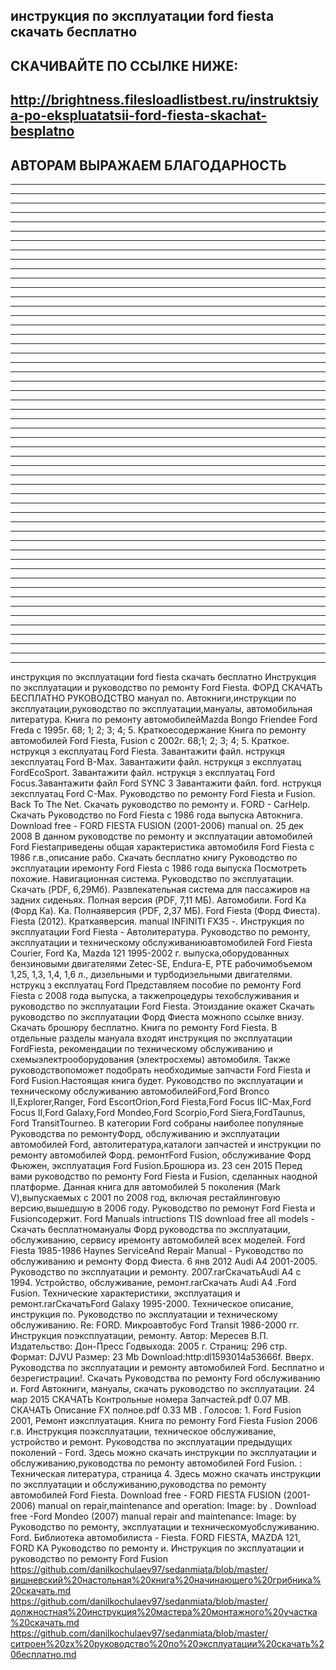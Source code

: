 инструкция по эксплуатации ford fiesta скачать бесплатно
--------------------------------------------------
СКАЧИВАЙТЕ ПО ССЫЛКЕ НИЖЕ:
--------------------------------------------------
http://brightness.filesloadlistbest.ru/instruktsiya-po-ekspluatatsii-ford-fiesta-skachat-besplatno
--------------------------------------------------
АВТОРАМ ВЫРАЖАЕМ БЛАГОДАРНОСТЬ
--------------------------------------------------
--------------------------------------------------
--------------------------------------------------
--------------------------------------------------
--------------------------------------------------
--------------------------------------------------
--------------------------------------------------
--------------------------------------------------
--------------------------------------------------
--------------------------------------------------
--------------------------------------------------
--------------------------------------------------
--------------------------------------------------
--------------------------------------------------
--------------------------------------------------
--------------------------------------------------
--------------------------------------------------
--------------------------------------------------
--------------------------------------------------
--------------------------------------------------
--------------------------------------------------
--------------------------------------------------
--------------------------------------------------
--------------------------------------------------
--------------------------------------------------
--------------------------------------------------
--------------------------------------------------
--------------------------------------------------
--------------------------------------------------
--------------------------------------------------
--------------------------------------------------
--------------------------------------------------
--------------------------------------------------
--------------------------------------------------
--------------------------------------------------
--------------------------------------------------
--------------------------------------------------
--------------------------------------------------
--------------------------------------------------
--------------------------------------------------
--------------------------------------------------
--------------------------------------------------
--------------------------------------------------
--------------------------------------------------
--------------------------------------------------
--------------------------------------------------
--------------------------------------------------
--------------------------------------------------
--------------------------------------------------
--------------------------------------------------
--------------------------------------------------
--------------------------------------------------
--------------------------------------------------
инструкция по эксплуатации ford fiesta скачать бесплатно Инструкция по эксплуатации и руководство по ремонту Ford Fiesta. ФОРД СКАЧАТЬ БЕСПЛАТНО РУКОВОДСТВО мануал по. Автокниги,инструкции по эксплуатации,руководство по эксплуатации,мануалы, автомобильная литература.  Книга по ремонту автомобилейMazda Bongo Friendee  Ford Freda с 1995г. 68; 1; 2; 3; 4; 5. Краткоесодержание  Книга по ремонту автомобилей Ford Fiesta, Fusion с 2002г. 68;1; 2; 3; 4; 5. Краткое. нструкця з експлуатац Ford Fiesta. Завантажити файл. нструкця зексплуатац Ford B-Max. Завантажити файл. нструкця з експлуатац FordEcoSport. Завантажити файл. нструкця з експлуатац Ford Focus.Завантажити файл Ford SYNC 3  Завантажити файл. ford. нструкця зексплуатац Ford С-Max. Руководство по ремонту Ford Fiesta и Fusion. Back To The Net. Скачать руководство по ремонту и. FORD - CarHelp. Скачать Руководство по Ford Fiesta с 1986 года выпуска  Автокнига. Download free - FORD FIESTA  FUSION (2001-2006) manual on. 25 дек 2008  В данном руководстве по ремонту и эксплуатации автомобилей Ford Fiestaприведены общая характеристика автомобиля Ford Fiesta с 1986 г.в.,описание рабо.  Скачать бесплатно книгу Руководство по эксплуатации иремонту Ford Fiesta с 1986 года выпуска   Посмотреть похожие. Навигационная система.  Руководство по эксплуатации. Скачать (PDF, 6,29Мб). Развлекательная система для пассажиров на задних сиденьях. Полная версия (PDF, 7,11 МБ). Автомобили. Ford Ka (Форд Ка). Ka.  Полнаяверсия (PDF, 2,37 МБ). Ford Fiesta (Форд Фиеста). Fiesta (2012).  Краткаяверсия. manual INFINITI FX35 -. Инструкция по эксплуатации Ford Fiesta - Автолитература. Руководство по ремонту, эксплуатации и техническому обслуживаниюавтомобилей Ford Fiesta  Courier, Ford Ka, Mazda 121 1995-2002 г. выпуска,оборудованных бензиновыми двигателями Zetec-SE, Endura-E, PTE рабочимобъемом 1,25, 1,3, 1,4, 1,6 л., дизельными и турбодизельными двигателями. нструкц з експлуатац Ford
Представляем пособие по ремонту Ford Fiesta с 2008 года выпуска, а такжепроцедуры техобслуживания и руководство по эксплуатации Ford Fiesta. Этоиздание окажет  Скачать руководство по эксплуатации Форд Фиеста можнопо ссылке внизу. Скачать брошюру бесплатно. Книга по ремонту Ford Fiesta. В отдельные разделы мануала входят инструкция по эксплуатации FordFiesta, рекомендации по техническому обслуживанию и схемыэлектрооборудования (электросхемы) автомобиля. Также руководствопоможет подобрать необходимые запчасти Ford Fiesta и Ford Fusion.Настоящая книга будет. Руководство по эксплуатации и техническому обслуживанию автомобилейFord,Ford Bronco II,Explorer,Ranger, Ford EscortOrion,Ford Fiesta,Ford Focus IIC-Max,Ford Focus II,Ford Galaxy,Ford Mondeo,Ford Scorpio,Ford Siera,FordTaunus, Ford TransitTourneo. В категории Ford собраны наиболее популяные Руководства по ремонтуФорд, обслуживанию и эксплуатации автомобилей Ford, автолитература,каталоги запчастей и инструкции по ремонту автомобилей Форд.  ремонтFord Fusion, обслуживание Форд Фьюжен, эксплуатация Ford Fusion.Брошюра из. 23 сен 2015  Перед вами руководство по ремонту Ford Fiesta и Fusion, сделанных наодной платформе. Данная книга для автомобилей 5 поколения (Mark V),выпускаемых с 2001 по 2008 год, включая рестайлинговую версию,вышедшую в 2006 году. Руководство по ремонут Ford Fiesta и Fusionсодержит. Ford Manuals intructions TIS download free all models - Скачать бесплатномануалы Форд руководства по эксплуатации, обслуживанию, сервису иремонту автомобилей всех моделей.  Ford Fiesta 1985-1986 Haynes ServiceAnd Repair Manual - Руководство по обслуживанию и ремонту Форд Фиеста. 6 янв 2012  Audi A4 2001-2005. Руководство по эксплуатации и ремонту. 2007.rarСкачатьAudi A4 с 1994. Устройство, обслуживание, ремонт.rarСкачать Audi A4 .Ford Fusion. Технические характеристики, эксплуатация и ремонт.rarСкачатьFord Galaxy 1995-2000. Техническое описание, инструкция по. Руководство по эксплуатации и техническому обслуживанию. Re: FORD. Микроавтобус Ford Transit 1986-2000 гг. Инструкция поэксплуатации, ремонту. Автор: Мересев В.П. Издательство: Дон-Пресс Годвыхода: 2005 г. Страниц: 296 стр. Формат: DJVU Размер: 23 Mb Download:http:dl1593014a53666f. Вверх. Руководства по эксплуатации и ремонту автомобилей Ford. Бесплатно и безрегистрации!. Скачать Руководства по ремонту Ford обслуживанию и. Ford  Автокниги, мануалы, скачать руководство по эксплуатации. 24 мар 2015   СКАЧАТЬ  Контрольные номера Запчастей.pdf 0.07 MB.  СКАЧАТЬ Описание FX полное.pdf 0.33 MB . Голосов: 1. Ford Fusion 2001, Ремонт иэксплуатация. Книга по ремонту Ford Fiesta Fusion 2006 г.в. Инструкция поэксплуатации, техническое обслуживание, устройство и ремонт. Руководства по эксплуатации предыдущих поколений - Ford. Здесь можно скачать инструкции по эксплуатации и обслуживанию,руководства по ремонту автомобилей Ford Fusion.
: Техническая литература, страница 4. Здесь можно скачать инструкции по эксплуатации и обслуживанию,руководства по ремонту автомобилей Ford Fiesta. Download free - FORD FIESTA  FUSION (2001-2006) manual on repair,maintenance and operation: Image: by .  Download free -Ford Mondeo (2007) manual repair and maintenance: Image: by  Руководство по ремонту, эксплуатации и техническомуобслуживанию. Ford. Библиотека автомобилиста - Fiesta. FORD FIESTA, MAZDA 121, FORD KA Руководство по ремонту и. Инструкция по эксплуатации и руководство по ремонту Ford Fusion
https://github.com/danilkochulaev97/sedanmiata/blob/master/вишневский%20настольная%20книга%20начинающего%20грибника%20скачать.md
https://github.com/danilkochulaev97/sedanmiata/blob/master/должностная%20инструкция%20мастера%20монтажного%20участка%20скачать.md
https://github.com/danilkochulaev97/sedanmiata/blob/master/ситроен%20zx%20руководство%20по%20эксплуатации%20скачать%20бесплатно.md